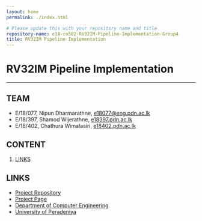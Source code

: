 ```yaml
---
layout: home
permalink: ./index.html

# Please update this with your repository name and title
repository-name: e18-co502-RV32IM-Pipeline-Implementation-Group4
title: RV32IM Pipeline Implementation
---
```


# RV32IM Pipeline Implementation

---

## TEAM
-  E/18/077, Nipun Dharmarathne, [e18077@eng.pdn.ac.lk](mailto:name@email.com)
-  E/18/397, Shamod Wijerathne, [e18397.pdn.ac.lk](mailto:name@email.com)
-  E/18/402, Chathura Wimalasiri, [e18402.pdn.ac.lk](mailto:name@email.com)

## CONTENT
1. [LINKS](#links)

## LINKS

- [Project Repository](https://github.com/cepdnaclk/e18-co502-RV32IM-Pipeline-Implementation-Group4/)
- [Project Page](https://cepdnaclk.github.io/e18-co502-RV32IM-Pipeline-Implementation-Group4/)
- [Department of Computer Engineering](http://www.ce.pdn.ac.lk/)
- [University of Peradeniya](https://eng.pdn.ac.lk/)
